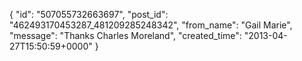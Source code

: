  {
   "id": "507055732663697",
   "post_id": "462493170453287_481209285248342",
   "from_name": "Gail Marie",
   "message": "Thanks Charles Moreland",
   "created_time": "2013-04-27T15:50:59+0000"
 }
